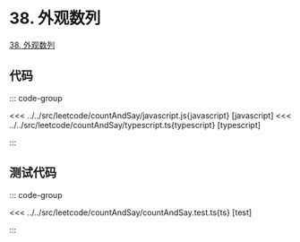 # 38. 外观数列

[38. 外观数列](https://leetcode.cn/problems/count-and-say/description/)

## 代码

::: code-group

<<< ../../src/leetcode/countAndSay/javascript.js{javascript} [javascript]
<<< ../../src/leetcode/countAndSay/typescript.ts{typescript} [typescript]

:::

## 测试代码

::: code-group

<<< ../../src/leetcode/countAndSay/countAndSay.test.ts{ts} [test]

:::
